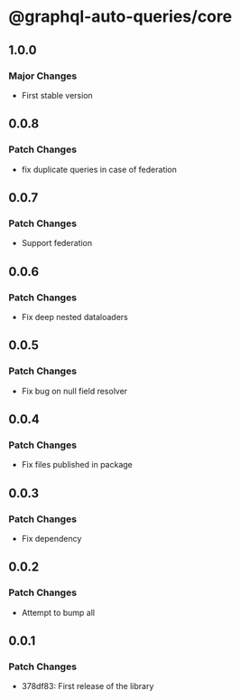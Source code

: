 # @graphql-auto-queries/core

## 1.0.0

### Major Changes

- First stable version

## 0.0.8

### Patch Changes

- fix duplicate queries in case of federation

## 0.0.7

### Patch Changes

- Support federation

## 0.0.6

### Patch Changes

- Fix deep nested dataloaders

## 0.0.5

### Patch Changes

- Fix bug on null field resolver

## 0.0.4

### Patch Changes

- Fix files published in package

## 0.0.3

### Patch Changes

- Fix dependency

## 0.0.2

### Patch Changes

- Attempt to bump all

## 0.0.1

### Patch Changes

- 378df83: First release of the library
